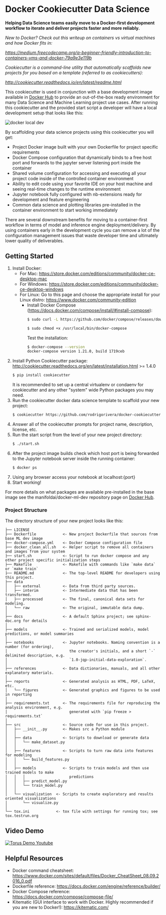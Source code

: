 # Docker Cookiecutter Data Science
**Helping Data Science teams easily move to a Docker-first development workflow to iterate and deliver projects faster and more reliably.**

*New to Docker? Check out this writeup on containers vs virtual machines and how Docker fits in:*

*https://medium.freecodecamp.org/a-beginner-friendly-introduction-to-containers-vms-and-docker-79a9e3e119b*

*Cookiecutter is a command-line utility that automatically scaffolds new projects for you based on a template (referred to as cookiecutters):* 

*http://cookiecutter.readthedocs.io/en/latest/readme.html*


This cookiecutter is used in conjunction with a base development image available in [Docker Hub](https://hub.docker.com/r/manifoldai/docker-ml-dev/) to provide an out-of-the-box ready environment for many Data Science and Machine Learning project use cases.
After running this cookiecutter and the provided start script a developer will have a local development setup that looks like this: 

![docker local dev](https://s3-us-west-1.amazonaws.com/manifold-public-no-vpn/torus_local_dev.png)

By scaffolding your data science projects using this cookiecutter you will get:

- Project Docker image built with your own Dockerfile for project specific requirements
- Docker Compose configuration that dynamically binds to a free host port and forwards to the jupyter server listening port inside the container
- Shared volume configuration for accessing and executing all your project code inside of the controlled container environment
- Ability to edit code using your favorite IDE on your host machine and seeing real-time changes to the runtime environment
- Jupyter notebook fully configured with nb-extensions ready for development and feature engineering
- Common data science and plotting libraries pre-installed in the container environment to start working immediately

There are several downstream benefits for moving to a container-first workflow in terms of model and inference engine deployment/delivery.
By using containers early in the development cycle you can remove a lot of the configuration management issues that waste developer time and ultimately lower quality of deliverables.

## Getting Started
1. Install Docker: 
    - For Mac: https://store.docker.com/editions/community/docker-ce-desktop-mac
    - For Windows: https://store.docker.com/editions/community/docker-ce-desktop-windows
    - For Linux: Go to this page and choose the appropriate install for your Linux distro: https://www.docker.com/community-edition
        - Install Docker Compose (https://docs.docker.com/compose/install/#install-compose):
            ```bash
            $ sudo curl -L https://github.com/docker/compose/releases/download/1.21.0/docker-compose-$(uname -s)-$(uname -m) -o /usr/local/bin/docker-compose
            ```
            ```bash
            $ sudo chmod +x /usr/local/bin/docker-compose
            ```
            Test the installation:
            ```bash
            $ docker-compose --version
            docker-compose version 1.21.0, build 1719ceb
            ```
2. Install Python Cookiecutter package: http://cookiecutter.readthedocs.org/en/latest/installation.html >= 1.4.0
    ``` bash
    $ pip install cookiecutter
    ```
    It is recommended to set up a central virtualenv or condaenv for cookiecutter and any other "system" wide Python packages you may need.
3. Run the cookiecutter docker data science template to scaffold your new project:
    ``` bash
    $ cookiecutter https://github.com/rodrigorivera/docker-cookiecutter-data-science.git
    ```
4. Answer all of the cookiecutter prompts for project name, description, license, etc.
5. Run the start script from the level of your new project directory:
    ``` bash
    $ ./start.sh
    ```
6. After the project image builds check which host port is being forwarded to the Jupyter notebook server inside the running container:
    ``` bash
    $ docker ps 
    ```
7. Using any browser access your notebook at localhost:{port}
8. Start working!

For more details on what packages are available pre-installed in the base image see the manifoldai/docker-ml-dev repository page on [Docker Hub](https://hub.docker.com/r/manifoldai/docker-ml-dev/).
### Project Structure
The directory structure of your new project looks like this: 

```
├── LICENSE
├── Dockerfile            <- New project Dockerfile that sources from base ML dev image
├── docker-compose.yml    <- Docker Compose configuration file
├── docker_clean_all.sh   <- Helper script to remove all containers and images from your system
├── start.sh              <- Script to run docker compose and any other project specific initialization steps 
├── Makefile              <- Makefile with commands like `make data` or `make train`
├── README.md             <- The top-level README for developers using this project.
├── data
│   ├── external          <- Data from third party sources.
│   ├── interim           <- Intermediate data that has been transformed.
│   ├── processed         <- The final, canonical data sets for modeling.
│   └── raw               <- The original, immutable data dump.
│
├── docs                  <- A default Sphinx project; see sphinx-doc.org for details
│
├── models                <- Trained and serialized models, model predictions, or model summaries
│
├── notebooks             <- Jupyter notebooks. Naming convention is a number (for ordering),
│                            the creator's initials, and a short `-` delimited description, e.g.
│                            `1.0-jqp-initial-data-exploration`.
│
├── references            <- Data dictionaries, manuals, and all other explanatory materials.
│
├── reports               <- Generated analysis as HTML, PDF, LaTeX, etc.
│   └── figures           <- Generated graphics and figures to be used in reporting
│
├── requirements.txt      <- The requirements file for reproducing the analysis environment, e.g.
│                            generated with `pip freeze > requirements.txt`
│
├── src                   <- Source code for use in this project.
│   ├── __init__.py       <- Makes src a Python module
│   │
│   ├── data              <- Scripts to download or generate data
│   │   └── make_dataset.py
│   │
│   ├── features          <- Scripts to turn raw data into features for modeling
│   │   └── build_features.py
│   │
│   ├── models            <- Scripts to train models and then use trained models to make
│   │   │                    predictions
│   │   ├── predict_model.py
│   │   └── train_model.py
│   │
│   └── visualization  <- Scripts to create exploratory and results oriented visualizations
│       └── visualize.py
│
└── tox.ini            <- tox file with settings for running tox; see tox.testrun.org
```

## Video Demo
[![Torus Demo Youtube](http://img.youtube.com/vi/RgRmT4W8nTY/0.jpg)](http://www.youtube.com/watch?v=RgRmT4W8nTY)

## Helpful Resources 
- Docker command cheatsheet: https://www.docker.com/sites/default/files/Docker_CheatSheet_08.09.2016_0.pdf
- Dockerfile reference: https://docs.docker.com/engine/reference/builder/
- Docker Compose reference: https://docs.docker.com/compose/compose-file/
- Kitematic (GUI interface to work with Docker. Highly recommended if you are new to Docker!): https://kitematic.com/
